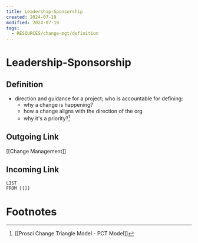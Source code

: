 ```yaml
---
title: Leadership-Sponsorship
created: 2024-07-19
modified: 2024-07-19
tags:
  - RESOURCES/change-mgt/definition
---
```

# Leadership-Sponsorship
## Definition
- direction and guidance for a project; who is accountable for defining:
	- why a change is happening?
	- how a change aligns with the direction of the org
	- why it's a priority?[^1]
## Outgoing Link
[[Change Management]]
## Incoming Link
```dataview
LIST
FROM [[]]
```
# Footnotes

[^1]: [[Prosci Change Triangle Model - PCT Model]]

